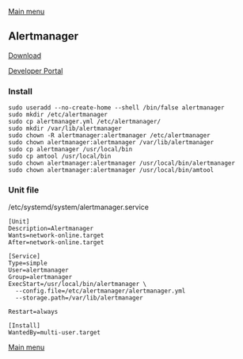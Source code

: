 [Main menu](../README.md)

## Alertmanager

[Download](https://prometheus.io/download/)

[Developer Portal](https://developer.couchbase.com/tutorial-configure-alertmanager)

### Install

```
sudo useradd --no-create-home --shell /bin/false alertmanager
sudo mkdir /etc/alertmanager
sudo cp alertmanager.yml /etc/alertmanager/
sudo mkdir /var/lib/alertmanager
sudo chown -R alertmanager:alertmanager /etc/alertmanager
sudo chown alertmanager:alertmanager /var/lib/alertmanager
sudo cp alertmanager /usr/local/bin
sudo cp amtool /usr/local/bin
sudo chown alertmanager:alertmanager /usr/local/bin/alertmanager
sudo chown alertmanager:alertmanager /usr/local/bin/amtool
```
### Unit file

/etc/systemd/system/alertmanager.service

```
[Unit]
Description=Alertmanager
Wants=network-online.target
After=network-online.target

[Service]
Type=simple
User=alertmanager
Group=alertmanager
ExecStart=/usr/local/bin/alertmanager \
  --config.file=/etc/alertmanager/alertmanager.yml
  --storage.path=/var/lib/alertmanager

Restart=always

[Install]
WantedBy=multi-user.target
```


[Main menu](../README.md)